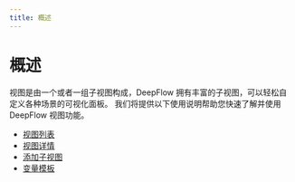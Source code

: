 ```yaml
---
title: 概述
---
```


# 概述

视图是由一个或者一组子视图构成，DeepFlow 拥有丰富的子视图，可以轻松自定义各种场景的可视化面板。
我们将提供以下使用说明帮助您快速了解并使用 DeepFlow 视图功能。

- [视图列表](02-list.md)
- [视图详情](03-use.md)
- [添加子视图](04-add_panel.md) 
- [变量模板](05-variable_template.md)

